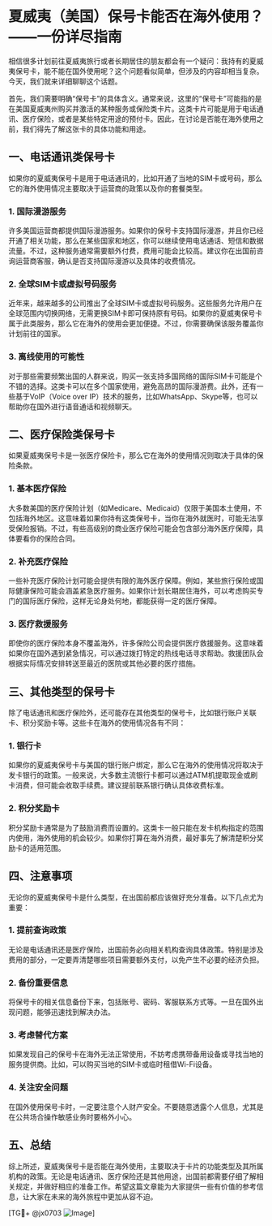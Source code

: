 # 夏威夷（美国）保号卡能否在海外使用？——一份详尽指南

相信很多计划前往夏威夷旅行或者长期居住的朋友都会有一个疑问：我持有的夏威夷保号卡，能不能在国外使用呢？这个问题看似简单，但涉及的内容却相当复杂。今天，我们就来详细聊聊这个话题。

首先，我们需要明确“保号卡”的具体含义。通常来说，这里的“保号卡”可能指的是在美国夏威夷州购买并激活的某种服务或保险类卡片。这类卡片可能是用于电话通讯、医疗保险，或者是某些特定用途的预付卡。因此，在讨论是否能在海外使用之前，我们得先了解这张卡的具体功能和用途。

## 一、电话通讯类保号卡

如果你的夏威夷保号卡是用于电话通讯的，比如开通了当地的SIM卡或号码，那么它的海外使用情况主要取决于运营商的政策以及你的套餐类型。

### 1. 国际漫游服务

许多美国运营商都提供国际漫游服务。如果你的保号卡支持国际漫游，并且你已经开通了相关功能，那么在某些国家和地区，你可以继续使用电话通话、短信和数据流量。不过，这种服务通常需要额外付费，费用可能会比较高。建议你在出国前咨询运营商客服，确认是否支持国际漫游以及具体的收费情况。

### 2. 全球SIM卡或虚拟号码服务

近年来，越来越多的公司推出了全球SIM卡或虚拟号码服务。这些服务允许用户在全球范围内切换网络，无需更换SIM卡即可保持原有号码。如果你的夏威夷保号卡属于此类服务，那么它在海外的使用会更加便捷。不过，你需要确保该服务覆盖你计划前往的国家。

### 3. 离线使用的可能性

对于那些需要频繁出国的人群来说，购买一张支持多国网络的国际SIM卡可能是个不错的选择。这类卡可以在多个国家使用，避免高昂的国际漫游费。此外，还有一些基于VoIP（Voice over IP）技术的服务，比如WhatsApp、Skype等，也可以帮助你在国外进行语音通话和视频聊天。

## 二、医疗保险类保号卡

如果夏威夷保号卡是一张医疗保险卡，那么它在海外的使用情况则取决于具体的保险条款。

### 1. 基本医疗保险

大多数美国的医疗保险计划（如Medicare、Medicaid）仅限于美国本土使用，不包括海外地区。这意味着如果你持有这类保号卡，当你在海外就医时，可能无法享受保险报销。不过，有些高级别的商业医疗保险可能会包含部分海外医疗保障，具体要看你的保险合同。

### 2. 补充医疗保险

一些补充医疗保险计划可能会提供有限的海外医疗保障。例如，某些旅行保险或国际健康保险可能会涵盖紧急医疗服务。如果你计划长期居住海外，可以考虑购买专门的国际医疗保险，这样无论身处何地，都能获得一定的医疗保障。

### 3. 医疗救援服务

即使你的医疗保险本身不覆盖海外，许多保险公司会提供医疗救援服务。这意味着如果你在国外遇到紧急情况，可以通过拨打特定的热线电话寻求帮助。救援团队会根据实际情况安排转送至最近的医院或其他必要的医疗措施。

## 三、其他类型的保号卡

除了电话通讯和医疗保险外，还可能存在其他类型的保号卡，比如银行账户关联卡、积分奖励卡等。这些卡在海外的使用情况各有不同：

### 1. 银行卡

如果你的夏威夷保号卡与美国的银行账户绑定，那么它在海外的使用情况将取决于发卡银行的政策。一般来说，大多数主流银行卡都可以通过ATM机提取现金或刷卡消费，但可能会收取手续费。建议提前联系银行确认具体收费标准。

### 2. 积分奖励卡

积分奖励卡通常是为了鼓励消费而设置的。这类卡一般只能在发卡机构指定的范围内使用，海外使用的机会较少。如果你打算在海外消费，最好事先了解清楚积分奖励卡的适用范围。

## 四、注意事项

无论你的夏威夷保号卡是什么类型，在出国前都应该做好充分准备。以下几点尤为重要：

### 1. 提前查询政策

无论是电话通讯还是医疗保险，出国前务必向相关机构查询具体政策。特别是涉及费用的部分，一定要弄清楚哪些项目需要额外支付，以免产生不必要的经济负担。

### 2. 备份重要信息

将保号卡的相关信息备份下来，包括账号、密码、客服联系方式等。一旦在国外出现问题，能够迅速找到解决办法。

### 3. 考虑替代方案

如果发现自己的保号卡在海外无法正常使用，不妨考虑携带备用设备或寻找当地的服务提供商。比如，可以购买当地的SIM卡或临时租借Wi-Fi设备。

### 4. 关注安全问题

在国外使用保号卡时，一定要注意个人财产安全。不要随意透露个人信息，尤其是在公共场合操作敏感业务时要格外小心。

## 五、总结

综上所述，夏威夷保号卡是否能在海外使用，主要取决于卡片的功能类型及其所属机构的政策。无论是电话通讯、医疗保险还是其他用途，出国前都需要仔细了解相关规定，并做好相应的准备工作。希望这篇文章能为大家提供一些有价值的参考信息，让大家在未来的海外旅程中更加从容不迫。

[TG💪+ @jx0703 ![Image](https://github.com/user-attachments/assets/dbca1d08-cadb-493c-b0ec-ad6f7a83f270)]